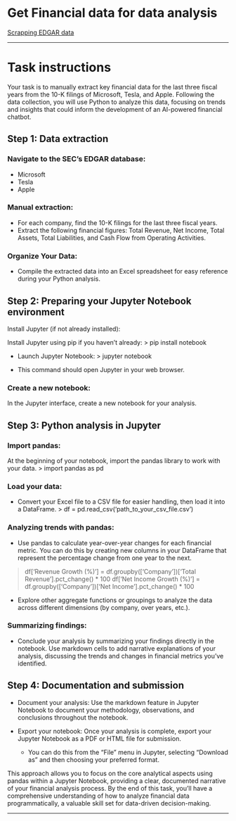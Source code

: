 # Get Financial data for data analysis


<!-- WARNING: THIS FILE WAS AUTOGENERATED! DO NOT EDIT! -->

[Scrapping EDGAR
data](https://vincent.codes.finance/posts/edgartools/#:~:text=In%20this%20tutorial%2C%20I%20will%20show%20you%20how,also%20available%20as%20a%20video%20tutorial%20on%20YouTube)

------------------------------------------------------------------------

# Task instructions

Your task is to manually extract key financial data for the last three
fiscal years from the 10-K filings of Microsoft, Tesla, and Apple.
Following the data collection, you will use Python to analyze this data,
focusing on trends and insights that could inform the development of an
AI-powered financial chatbot.

## Step 1: Data extraction

### Navigate to the SEC’s EDGAR database:

- Microsoft  
- Tesla  
- Apple

### Manual extraction:

- For each company, find the 10-K filings for the last three fiscal
  years.  
- Extract the following financial figures: Total Revenue, Net Income,
  Total Assets, Total Liabilities, and Cash Flow from Operating
  Activities.

### Organize Your Data:

- Compile the extracted data into an Excel spreadsheet for easy
  reference during your Python analysis.

## Step 2: Preparing your Jupyter Notebook environment

Install Jupyter (if not already installed):

Install Jupyter using pip if you haven’t already: \> pip install
notebook

- Launch Jupyter Notebook: \> jupyter notebook

- This command should open Jupyter in your web browser.

### Create a new notebook:

In the Jupyter interface, create a new notebook for your analysis.

## Step 3: Python analysis in Jupyter

### Import pandas:

At the beginning of your notebook, import the pandas library to work
with your data. \> import pandas as pd

### Load your data:

- Convert your Excel file to a CSV file for easier handling, then load
  it into a DataFrame. \> df = pd.read_csv(‘path_to_your_csv_file.csv’)

### Analyzing trends with pandas:

- Use pandas to calculate year-over-year changes for each financial
  metric. You can do this by creating new columns in your DataFrame that
  represent the percentage change from one year to the next.

> df\[‘Revenue Growth (%)’\] = df.groupby(\[‘Company’\])\[‘Total
> Revenue’\].pct_change() \* 100 df\[‘Net Income Growth (%)’\] =
> df.groupby(\[‘Company’\])\[‘Net Income’\].pct_change() \* 100

- Explore other aggregate functions or groupings to analyze the data
  across different dimensions (by company, over years, etc.).

### Summarizing findings:

- Conclude your analysis by summarizing your findings directly in the
  notebook. Use markdown cells to add narrative explanations of your
  analysis, discussing the trends and changes in financial metrics
  you’ve identified.

## Step 4: Documentation and submission

- Document your analysis: Use the markdown feature in Jupyter Notebook
  to document your methodology, observations, and conclusions throughout
  the notebook.

- Export your notebook: Once your analysis is complete, export your
  Jupyter Notebook as a PDF or HTML file for submission.

  - You can do this from the “File” menu in Jupyter, selecting “Download
    as” and then choosing your preferred format.

This approach allows you to focus on the core analytical aspects using
pandas within a Jupyter Notebook, providing a clear, documented
narrative of your financial analysis process. By the end of this task,
you’ll have a comprehensive understanding of how to analyze financial
data programmatically, a valuable skill set for data-driven
decision-making.

------------------------------------------------------------------------

